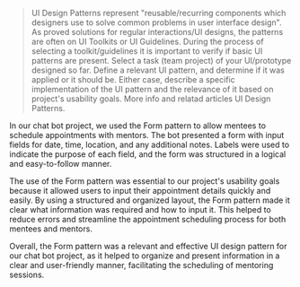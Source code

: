 > UI Design Patterns represent "reusable/recurring components which designers use to solve common problems in user interface design". As proved solutions for regular interactions/UI designs, the patterns are often on UI Toolkits or UI Guidelines. During the process of selecting a toolkit/guidelines it is important to verify if basic UI patterns are present. 
>Select a task (team project) of your UI/prototype designed so far. Define a relevant UI pattern, and determine if it was applied or it should be. Either case, describe a specific implementation of the UI pattern and the relevance of it based on project's usability goals.
>More info and relatad articles UI Design Patterns.


In our chat bot project, we used the Form pattern to allow mentees to schedule appointments with mentors. The bot presented a form with input fields for date, time, location, and any additional notes. Labels were used to indicate the purpose of each field, and the form was structured in a logical and easy-to-follow manner.

The use of the Form pattern was essential to our project's usability goals because it allowed users to input their appointment details quickly and easily. By using a structured and organized layout, the Form pattern made it clear what information was required and how to input it. This helped to reduce errors and streamline the appointment scheduling process for both mentees and mentors.

Overall, the Form pattern was a relevant and effective UI design pattern for our chat bot project, as it helped to organize and present information in a clear and user-friendly manner, facilitating the scheduling of mentoring sessions.

  

